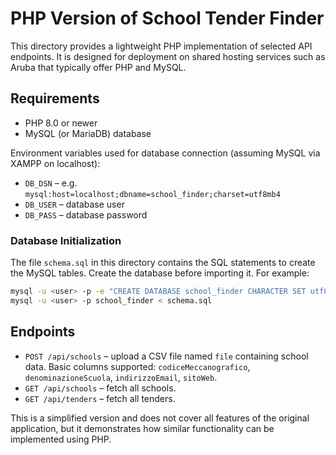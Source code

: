 # PHP Version of School Tender Finder

This directory provides a lightweight PHP implementation of selected API endpoints. It is designed for deployment on shared hosting services such as Aruba that typically offer PHP and MySQL.

## Requirements

- PHP 8.0 or newer
- MySQL (or MariaDB) database

Environment variables used for database connection (assuming MySQL via XAMPP on localhost):

- `DB_DSN` – e.g. `mysql:host=localhost;dbname=school_finder;charset=utf8mb4`
- `DB_USER` – database user
- `DB_PASS` – database password

### Database Initialization

The file `schema.sql` in this directory contains the SQL statements to create
the MySQL tables. Create the database before importing it. For example:

```bash
mysql -u <user> -p -e "CREATE DATABASE school_finder CHARACTER SET utf8mb4 COLLATE utf8mb4_unicode_ci;"
mysql -u <user> -p school_finder < schema.sql
```

## Endpoints

- `POST /api/schools` – upload a CSV file named `file` containing school data. Basic columns supported: `codiceMeccanografico`, `denominazioneScuola`, `indirizzoEmail`, `sitoWeb`.
- `GET /api/schools` – fetch all schools.
- `GET /api/tenders` – fetch all tenders.

This is a simplified version and does not cover all features of the original application, but it demonstrates how similar functionality can be implemented using PHP.
